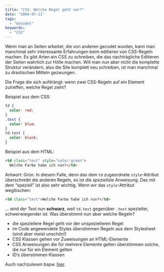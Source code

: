 ```yaml
---
title: "CSS: Welche Regel geht vor?"
date: "2004-07-21"
tags:
  - "Gecodet"
keywords:
  - "CSS"
---
```


Wenn man an Seiten arbeitet, die von anderen gecodet wurden, kann man manchmal sehr interessante Erfahrungen beim editieren von CSS-Regeln machen. Es gibt Arten ein CSS zu schreiben, die das nachträgliche Editieren der Seiten wahrlich zur Hölle machen. Will man nun aber nicht die komplette Struktur verändern, also die Site komplett neu schreiben, ist man manchmal zu drastischen Mitteln gezwungen.

Die Frage die sich aufdrängt: wenn zwei CSS-Regeln auf ein Element zutreffen, welche Regel zieht?

Beispiel aus dem CSS:
```css
td {
  color: red;
}
.test {
  color: blue;
}
td.test {
  color: black;
}
```
Beispiel aus dem HTML:
```html
<td class="test" style="color:green">
  Welche Farbe habe ich nun?</td>
```

Antwort: Grün. In diesem Falle, denn das dem `td` zugeordnete `style`-Attribut überschreibt die anderen Regeln, es ist die _speziellste_ Anweisung. Das mit dem “speziell” ist also sehr wichtig. Wenn wir das `style`-Attribut weglöschen:

```html
<td class="test">Welche Farbe habe ich nun?</td>
```

... wird der Text nun **schwarz**, weil `td.test` gegenüber `.test` spezieller, schwerwiegender ist. Was überstimmt nun aber welche Regeln?

- die speziellere Regel geht vor der unspezielleren Regel
- im Code angewendete Styles überstimmen Regeln aus dem Stylesheet (sind aber meist unschön!)
- CSS Klassen gehen vor Zuweisungen an HTML-Elemente
- CSS Anweisungen die für mehrere Elemente gelten überstimmen solche, die nur für ein Element gelten
- ID’s überstimmen Klassen

Auch nachzulesen bspw. [hier](http://www.westciv.com/style_master/academy/css_tutorial/advanced/cascade_inheritance.html).
